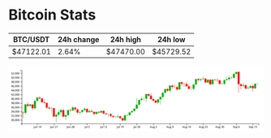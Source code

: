 # Bitcoin Stats

BTC/USDT|24h change|24h high|24h low|
|---|---|---|---|
|$47122.01|2.64%|$47470.00|$45729.52|

<img src="./chart.svg">
